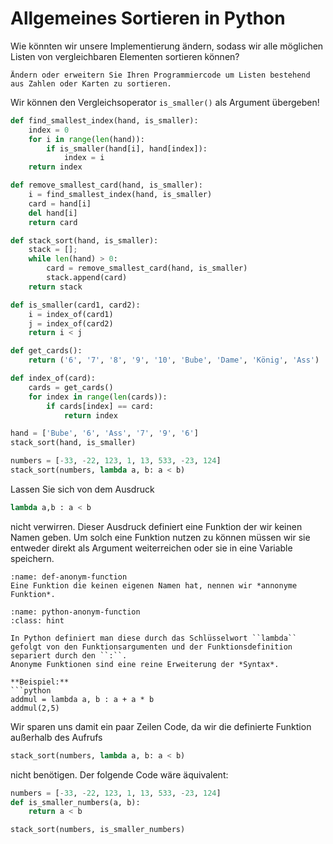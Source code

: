 # Allgemeines Sortieren in Python

Wie könnten wir unsere Implementierung ändern, sodass wir alle möglichen Listen von vergleichbaren Elementen sortieren können?

```{exercise} Allgemeines Sortieren in Python
Ändern oder erweitern Sie Ihren Programmiercode um Listen bestehend aus Zahlen oder Karten zu sortieren.
```

Wir können den Vergleichsoperator ``is_smaller()`` als Argument übergeben!

```python
def find_smallest_index(hand, is_smaller):
    index = 0                                
    for i in range(len(hand)):               
        if is_smaller(hand[i], hand[index]): 
            index = i
    return index

def remove_smallest_card(hand, is_smaller):
    i = find_smallest_index(hand, is_smaller)
    card = hand[i]
    del hand[i]
    return card

def stack_sort(hand, is_smaller):
    stack = [];                          
    while len(hand) > 0:                 
        card = remove_smallest_card(hand, is_smaller)
        stack.append(card)
    return stack

def is_smaller(card1, card2):
    i = index_of(card1) 
    j = index_of(card2) 
    return i < j

def get_cards():
    return ('6', '7', '8', '9', '10', 'Bube', 'Dame', 'König', 'Ass')

def index_of(card):
    cards = get_cards()
    for index in range(len(cards)):
        if cards[index] == card:
            return index
```

```python
hand = ['Bube', '6', 'Ass', '7', '9', '6']
stack_sort(hand, is_smaller)
```

```python
numbers = [-33, -22, 123, 1, 13, 533, -23, 124]
stack_sort(numbers, lambda a, b: a < b)
```

Lassen Sie sich von dem Ausdruck

```python
lambda a,b : a < b
```

nicht verwirren. 
Dieser Ausdruck definiert eine Funktion der wir keinen Namen geben.
Um solch eine Funktion nutzen zu können müssen wir sie entweder direkt als Argument weiterreichen oder sie in eine Variable speichern.

````{admonition} Anonyme Funktionen
:name: def-anonym-function
Eine Funktion die keinen eigenen Namen hat, nennen wir *annonyme Funktion*.
````

````{admonition} Anonyme Funktionen in Python
:name: python-anonym-function
:class: hint

In Python definiert man diese durch das Schlüsselwort ``lambda`` gefolgt von den Funktionsargumenten und der Funktionsdefinition separiert durch den ``:``.
Anonyme Funktionen sind eine reine Erweiterung der *Syntax*.

**Beispiel:** 
```python 
addmul = lambda a, b : a + a * b
addmul(2,5)
````

Wir sparen uns damit ein paar Zeilen Code, da wir die definierte Funktion außerhalb des Aufrufs

```python
stack_sort(numbers, lambda a, b: a < b)
```

nicht benötigen.
Der folgende Code wäre äquivalent:

```python
numbers = [-33, -22, 123, 1, 13, 533, -23, 124]
def is_smaller_numbers(a, b):
    return a < b

stack_sort(numbers, is_smaller_numbers)
```